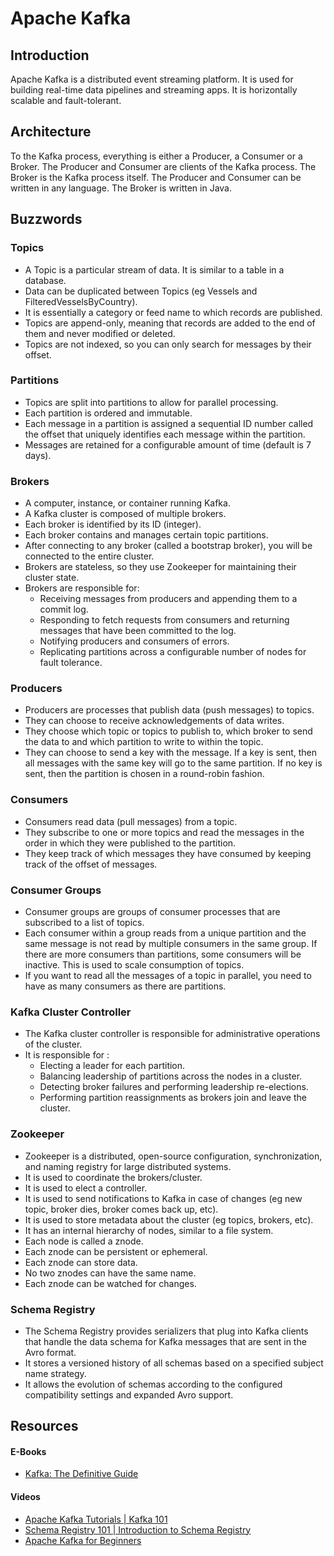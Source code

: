 # Apache Kafka

## Introduction

Apache Kafka is a distributed event streaming platform. It is used for building real-time data pipelines and streaming apps. It is horizontally scalable and fault-tolerant.

## Architecture

To the Kafka process, everything is either a Producer, a Consumer or a Broker. The Producer and Consumer are clients of the Kafka process. The Broker is the Kafka process itself. The Producer and Consumer can be written in any language. The Broker is written in Java.

## Buzzwords

### Topics

- A Topic is a particular stream of data. It is similar to a table in a database.
- Data can be duplicated between Topics (eg Vessels and FilteredVesselsByCountry).
- It is essentially a category or feed name to which records are published.
- Topics are append-only, meaning that records are added to the end of them and never modified or deleted.
- Topics are not indexed, so you can only search for messages by their offset.

### Partitions

- Topics are split into partitions to allow for parallel processing.
- Each partition is ordered and immutable.
- Each message in a partition is assigned a sequential ID number called the offset that uniquely identifies each message within the partition.
- Messages are retained for a configurable amount of time (default is 7 days).

### Brokers

- A computer, instance, or container running Kafka.
- A Kafka cluster is composed of multiple brokers.
- Each broker is identified by its ID (integer).
- Each broker contains and manages certain topic partitions.
- After connecting to any broker (called a bootstrap broker), you will be connected to the entire cluster.
- Brokers are stateless, so they use Zookeeper for maintaining their cluster state.
- Brokers are responsible for:
  - Receiving messages from producers and appending them to a commit log.
  - Responding to fetch requests from consumers and returning messages that have been committed to the log.
  - Notifying producers and consumers of errors.
  - Replicating partitions across a configurable number of nodes for fault tolerance.

### Producers

- Producers are processes that publish data (push messages) to topics. 
- They can choose to receive acknowledgements of data writes.
- They choose which topic or topics to publish to, which broker to send the data to and which partition to write to within the topic.
- They can choose to send a key with the message. If a key is sent, then all messages with the same key will go to the same partition. If no key is sent, then the partition is chosen in a round-robin fashion.

### Consumers

- Consumers read data (pull messages) from a topic.
- They subscribe to one or more topics and read the messages in the order in which they were published to the partition.
- They keep track of which messages they have consumed by keeping track of the offset of messages.

### Consumer Groups

- Consumer groups are groups of consumer processes that are subscribed to a list of topics.
- Each consumer within a group reads from a unique partition and the same message is not read by multiple consumers in the same group. If there are more consumers than partitions, some consumers will be inactive. This is used to scale consumption of topics.
- If you want to read all the messages of a topic in parallel, you need to have as many consumers as there are partitions.

### Kafka Cluster Controller

- The Kafka cluster controller is responsible for administrative operations of the cluster.
- It is responsible for :
  - Electing a leader for each partition.
  - Balancing leadership of partitions across the nodes in a cluster.
  - Detecting broker failures and performing leadership re-elections.
  - Performing partition reassignments as brokers join and leave the cluster.

### Zookeeper

- Zookeeper is a distributed, open-source configuration, synchronization, and naming registry for large distributed systems.
- It is used to coordinate the brokers/cluster.
- It is used to elect a controller.
- It is used to send notifications to Kafka in case of changes (eg new topic, broker dies, broker comes back up, etc).
- It is used to store metadata about the cluster (eg topics, brokers, etc).
- It has an internal hierarchy of nodes, similar to a file system.
- Each node is called a znode.
- Each znode can be persistent or ephemeral.
- Each znode can store data.
- No two znodes can have the same name.
- Each znode can be watched for changes.

### Schema Registry

- The Schema Registry provides serializers that plug into Kafka clients that handle the data schema for Kafka messages that are sent in the Avro format.
- It stores a versioned history of all schemas based on a specified subject name strategy.
- It allows the evolution of schemas according to the configured compatibility settings and expanded Avro support.


## Resources

#### E-Books

- [Kafka: The Definitive Guide]

#### Videos

- [Apache Kafka Tutorials | Kafka 101]
- [Schema Registry 101 | Introduction to Schema Registry]
- [Apache Kafka for Beginners]


<!-- Links -->
[Kafka: The Definitive Guide]: https://www.confluent.io/resources/kafka-the-definitive-guide/
[Apache Kafka Tutorials | Kafka 101]: https://www.youtube.com/playlist?list=PLa7VYi0yPIH0KbnJQcMv5N9iW8HkZHztH
[Schema Registry 101 | Introduction to Schema Registry]: https://www.youtube.com/playlist?list=PLa7VYi0yPIH1KE10jwqmFEM61krd9WXQV
[Apache Kafka for Beginners]: https://www.youtube.com/playlist?list=PLt1SIbA8guusxiHz9bveV-UHs_biWFegU
